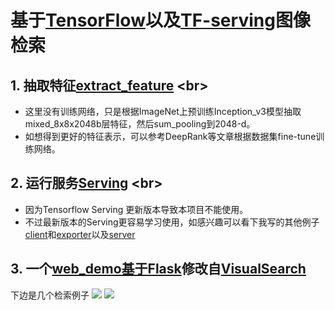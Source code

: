 基于[TensorFlow](https://www.tensorflow.org/)以及[TF-serving](http://tensorflow.github.io/serving/)图像检索
==================================================================

## 1. 抽取特征[extract_feature](https://github.com/icodingc/image-retrieval-demo/tree/master/extract_feature) <br\>

- 这里没有训练网络，只是根据ImageNet上预训练Inception_v3模型抽取mixed_8x8x2048b层特征，然后sum_pooling到2048-d。
- 如想得到更好的特征表示，可以参考DeepRank等文章根据数据集fine-tune训练网络。

## 2. 运行服务[Serving](https://github.com/icodingc/image-retrieval-demo/tree/master/tensorflow_serving) <br\>

- 因为Tensorflow Serving 更新版本导致本项目不能使用。
- 不过最新版本的Serving更容易学习使用，如感兴趣可以看下我写的其他例子[client](https://github.com/icodingc/dssm-slim/blob/master/deploy/tf_client/vgg_client.py)和[exporter](https://github.com/icodingc/dssm-slim/blob/master/deploy/tf_server/vgg_export_serving.py)以及[server](https://github.com/icodingc/dssm-slim/blob/master/deploy/tf_server/run_server.sh)

## 3. 一个[web_demo基于Flask](https://github.com/icodingc/image-retrieval-demo/tree/master/visualsearch)修改自[VisualSearch](https://github.com/AKSHAYUBHAT/VisualSearchServer)


下边是几个检索例子
![](https://raw.githubusercontent.com/icodingc/ImageRetrieval-tf/master/examples/eg1.png)
![](https://raw.githubusercontent.com/icodingc/ImageRetrieval-tf/master/examples/eg2.png)
